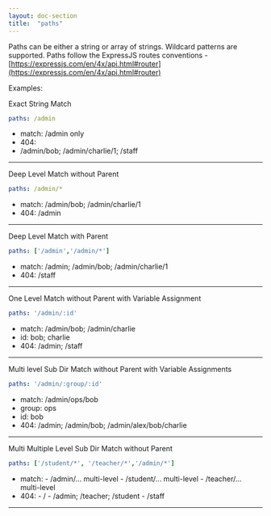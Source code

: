 ```yaml
---
layout: doc-section
title:  "paths"
---
```

Paths can be either a string or array of strings.  Wildcard patterns are supported.  Paths follow the ExpressJS routes conventions - [https://expressjs.com/en/4x/api.html#router](https://expressjs.com/en/4x/api.html#router)

Examples:

Exact String Match
```yaml
paths: /admin           
```

- match: /admin only
- 404:
- /admin/bob; /admin/charlie/1; /staff

---

Deep Level Match without Parent
```yaml
paths: /admin/*        
```

- match: /admin/bob; /admin/charlie/1
- 404: /admin

---

Deep Level Match with Parent
```yaml
paths: ['/admin','/admin/*']   
```

- match: /admin; /admin/bob; /admin/charlie/1
- 404: /staff

---

One Level Match without Parent with Variable Assignment
```yaml
paths: '/admin/:id'  
```

- match: /admin/bob; /admin/charlie
- id: bob; charlie
- 404: /admin; /staff

---

Multi level Sub Dir Match without Parent with Variable Assignments
```yaml
paths: '/admin/:group/:id'
```
- match: /admin/ops/bob
- group: ops
- id: bob
- 404: /admin; /admin/bob; /admin/alex/bob/charlie

---

Multi Multiple Level Sub Dir Match without Parent
```yaml
paths: ['/student/*', '/teacher/*','/admin/*']
```
- match:
      - /admin/... multi-level
      - /student/... multi-level
      - /teacher/... multi-level
- 404:
      - /
      - /admin; /teacher; /student
      - /staff

---
